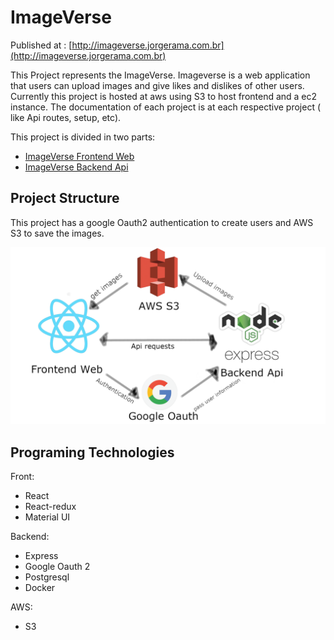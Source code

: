 # ImageVerse

Published at : [http://imageverse.jorgerama.com.br](http://imageverse.jorgerama.com.br)

This Project represents the ImageVerse. Imageverse is a web application that users can upload images and give likes and dislikes of other users. Currently this project is hosted at aws using S3 to host frontend and a ec2 instance.
The documentation of each project is at each respective project ( like Api routes, setup, etc). 


This project is divided in two parts:
- [ImageVerse Frontend Web](https://github.com/mandoju/ImageVerse-front-web)
- [ImageVerse Backend Api](https://github.com/mandoju/ImageVerse-backend-api)


## Project Structure
This project has a google Oauth2 authentication to create users and AWS S3 to save the images.

![Project Structure](https://github.com/mandoju/ImageVerse/raw/main/docs/arquiteture.png)


## Programing Technologies
Front:
- React
- React-redux
- Material UI

Backend:
- Express
- Google Oauth 2
- Postgresql 
- Docker

AWS: 
- S3
